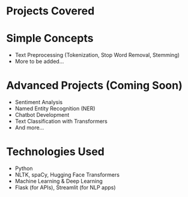 # Projects Covered  
# Simple Concepts
 - Text Preprocessing (Tokenization, Stop Word Removal, Stemming)  
 - More to be added...

# Advanced Projects (Coming Soon)
- Sentiment Analysis
- Named Entity Recognition (NER)
- Chatbot Development
- Text Classification with Transformers
- And more...

# Technologies Used  
- Python
- NLTK, spaCy, Hugging Face Transformers
- Machine Learning & Deep Learning
- Flask (for APIs), Streamlit (for NLP apps)  
